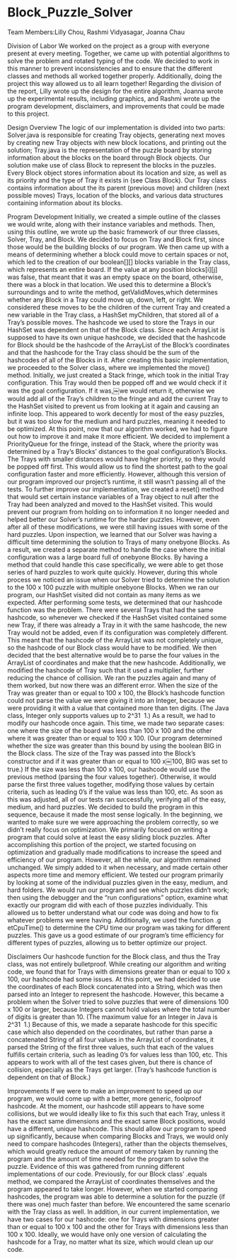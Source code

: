 # Block_Puzzle_Solver

Team Members:​Lilly Chou, Rashmi Vidyasagar, Joanna Chau


Division of Labor
We worked on the project as a group with everyone present at every meeting. Together, we came up with potential algorithms to solve the problem and rotated typing of the code. We decided to work in this manner to prevent inconsistencies and to ensure that the different classes and methods all worked together properly. Additionally, doing the project this way allowed us to all learn together!
Regarding the division of the report, Lilly wrote up the design for the entire algorithm, Joanna wrote up the experimental results, including graphics, and Rashmi wrote up the program development, disclaimers, and improvements that could be made to this project.

Design Overview
The logic of our implementation is divided into two parts: Solver.java is responsible for creating Tray objects, generating next moves by creating new Tray objects with new block locations, and printing out the solution; Tray.java is the representation of the puzzle board by storing information about the blocks on the board through Block objects.
Our solution make use of class Block to represent the blocks in the puzzles. Every Block object stores information about its location and size, as well as its priority and the type of Tray it exists in (see Class Block). Our Tray class contains information about the its parent (previous move) and children (next possible moves) Trays, location of the blocks, and various data structures containing information about its blocks.

Program Development
Initially, we created a simple outline of the classes we would write, along with their instance variables and methods. Then, using this outline, we wrote up the basic framework of our three classes, Solver, Tray, and Block. We decided to focus on Tray and Block first, since those would be the building blocks of our program. We then came up with a means of determining whether a block could move to certain spaces or not, which led to the creation of our boolean[][] blocks variable in the Tray class, which represents an entire board. If the value at any position blocks[i][j] was false, that meant that it was an empty space on the board, otherwise, there was a block in that location. We used this to determine a Block’s surroundings and to write the method, getValidMoves,​which determines whether any Block in a Tray could move up, down, left, or right. We considered these moves to be the children of the current Tray and created a new variable in the Tray class, a HashSet<Tray> myChildren, that stored all of a Tray’s possible moves. The hashcode we used to store the Trays in our HashSet<Tray> was dependent on that of the Block class. Since each ArrayList<Integer> is supposed to have its own unique hashcode, we decided that the hashcode for Block should be the hashcode of the ArrayList<Integer> of the Block’s coordinates and that the hashcode for the Tray class should be the sum of the hashcodes of all of the Blocks in it. After creating this basic implementation, we proceeded to the Solver class, where we implemented the m​ove(​) method. Initially, we just created a Stack<Tray> fringe, which took in the initial Tray configuration. This Tray would then be popped off and we would check if it was the goal configuration. If it was,￼we would return it, otherwise we would add all of the Tray’s children to the fringe and add the current Tray to the HashSet<Tray> visited to prevent us from looking at it again and causing an infinite loop. This appeared to work decently for most of the easy puzzles, but it was too slow for the medium and hard puzzles, meaning it needed to be optimized.
At this point, now that our algorithm worked, we had to figure out how to improve it and make it more efficient. We decided to implement a PriorityQueue<Tray> for the fringe, instead of the Stack<Tray>, where the priority was determined by a Tray’s Blocks’ distances to the goal configuration’s Blocks. The Trays with smaller distances would have higher priority, so they would be popped off first. This would allow us to find the shortest path to the goal configuration faster and more efficiently. However, although this version of our program improved our project’s runtime, it still wasn’t passing all of the tests. To further improve our implementation, we created a r​eset(​) method that would set certain instance variables of a Tray object to null after the Tray had been analyzed and moved to the HashSet<Tray> visited. This would prevent our program from holding on to information it no longer needed and helped better our Solver’s runtime for the harder puzzles. However, even after all of these modifications, we were still having issues with some of the hard puzzles. Upon inspection, we learned that our Solver was having a difficult time determining the solution to Trays of many one­by­one Blocks. As a result, we created a separate method to handle the case where the initial configuration was a large board full of one­by­one Blocks. By having a method that could handle this case specifically, we were able to get those series of hard puzzles to work quite quickly.
However, during this whole process we noticed an issue when our Solver tried to determine the solution to the 100 x 100 puzzle with multiple one­by­one Blocks. When we ran our program, our HashSet<Tray> visited did not contain as many items as we expected. After performing some tests, we determined that our hashcode function was the problem. There were several Trays that had the same hashcode, so whenever we checked if the HashSet<Tray> visited contained some new Tray, if there was already a Tray in it with the same hashcode, the new Tray would not be added, even if its configuration was completely different. This meant that the hashcode of the ArrayList<Integer> was not completely unique, so the hashcode of our Block class would have to be modified. We then decided that the best alternative would be to parse the four values in the ArrayList<Integer> of coordinates and make that the new hashcode. Additionally, we modified the hashcode of Tray such that it used a multiplier, further reducing the chance of collision. We ran the puzzles again and many of them worked, but now there was an different error. When the size of the Tray was greater than or equal to 100 x 100, the Block’s hashcode function could not parse the value we were giving it into an Integer, because we were providing it with a value that contained more than ten digits. (The Java class, Integer only supports values up to 2^31 ­ 1.) As a result, we had to modify our hashcode once again. This time, we made two separate cases: one where the size of the board was less than 100 x 100 and the other where it was greater than or equal to 100 x 100. (Our program determined whether the size was greater than this bound by using the boolean BIG in the Block class. The size of the Tray was passed into the Block’s constructor and if it was greater than or equal to 100 x￼100, BIG was set to true.) If the size was less than 100 x 100, our hashcode would use the previous method (parsing the four values together). Otherwise, it would parse the first three values together, modifying those values by certain criteria, such as leading 0’s if the value was less than 100, etc. As soon as this was adjusted, all of our tests ran successfully, verifying all of the easy, medium, and hard puzzles.
We decided to build the program in this sequence, because it made the most sense logically. In the beginning, we wanted to make sure we were approaching the problem correctly, so we didn’t really focus on optimization. We primarily focused on writing a program that could solve at least the easy sliding block puzzles. After accomplishing this portion of the project, we started focusing on optimization and gradually made modifications to increase the speed and efficiency of our program. However, all the while, our algorithm remained unchanged. We simply added to it when necessary, and made certain other aspects more time and memory efficient.
We tested our program primarily by looking at some of the individual puzzles given in the easy, medium, and hard folders. We would run our program and see which puzzles didn’t work; then using the debugger and the “run configurations” option, examine what exactly our program did with each of those puzzles individually. This allowed us to better understand what our code was doing and how to fix whatever problems we were having. Additionally, we used the function .g​etCpuTime(​) to determine the CPU time our program was taking for different puzzles. This gave us a good estimate of our program’s time efficiency for different types of puzzles, allowing us to better optimize our project.

Disclaimers
Our hashcode function for the Block class, and thus the Tray class, was not entirely bulletproof. While creating our algorithm and writing code, we found that for Trays with dimensions greater than or equal to 100 x 100, our hashcode had some issues. At this point, we had decided to use the coordinates of each Block concatenated into a String, which was then parsed into an Integer to represent the hashcode. However, this became a problem when the Solver tried to solve puzzles that were of dimensions 100 x 100 or larger, because Integers cannot hold values where the total number of digits is greater than 10. (The maximum value for an Integer in Java is 2^31 ­ 1.) Because of this, we made a separate hashcode for this specific case which also depended on the coordinates, but rather than parse a concatenated String of all four values in the ArrayList<Integer> of coordinates, it parsed the String of the first three values, such that each of the values fulfills certain criteria, such as leading 0’s for values less than 100, etc. This appears to work with all of the test cases given, but there is chance of collision, especially as the Trays get larger. (Tray’s hashcode function is dependent on that of Block.)

Improvements
If we were to make an improvement to speed up our program, we would come up with a better, more generic, fool­proof hashcode. At the moment, our hashcode still appears to have some collisions, but we would ideally like to fix this such that each Tray, unless it has the exact same dimensions and the exact same Block positions, would have a different, unique hashcode. This should allow our program to speed up significantly, because when comparing Blocks and Trays, we would only need to compare hashcodes (Integers), rather than the objects themselves, which would greatly reduce the amount of memory taken by running the program and the amount of time needed for the program to solve the puzzle. Evidence of this was gathered from running different implementations of our code. Previously, for our Block class’ .e​quals​method, we compared the ArrayList<Integer> of coordinates themselves and the program appeared to take longer. However, when we started comparing hashcodes, the program was able to determine a solution for the puzzle (if there was one) much faster than before. We encountered the same scenario with the Tray class as well. In addition, in our current implementation, we have two cases for our hashcode: one for Trays with dimensions greater than or equal to 100 x 100 and the other for Trays with dimensions less than 100 x 100. Ideally, we would have only one version of calculating the hashcode for a Tray, no matter what its size, which would clean up our code.

